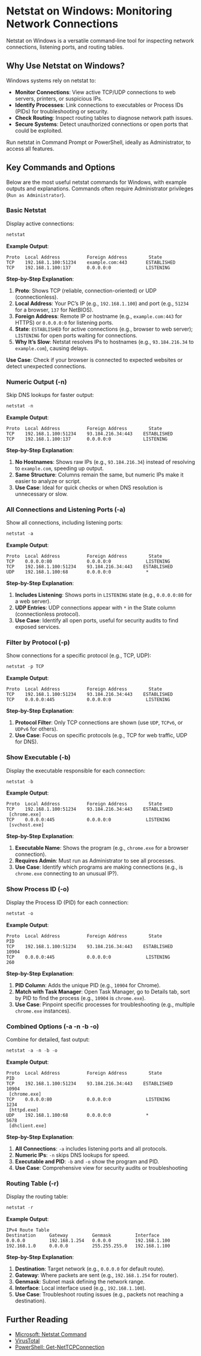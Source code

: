 # Netstat on Windows: Monitoring Network Connections

Netstat on Windows is a versatile command-line tool for inspecting network connections, listening ports, and routing tables.

## Why Use Netstat on Windows?

Windows systems rely on netstat to:
- **Monitor Connections**: View active TCP/UDP connections to web servers, printers, or suspicious IPs.
- **Identify Processes**: Link connections to executables or Process IDs (PIDs) for troubleshooting or security.
- **Check Routing**: Inspect routing tables to diagnose network path issues.
- **Secure Systems**: Detect unauthorized connections or open ports that could be exploited.

Run netstat in Command Prompt or PowerShell, ideally as Administrator, to access all features.

## Key Commands and Options

Below are the most useful netstat commands for Windows, with example outputs and explanations. Commands often require Administrator privileges (`Run as Administrator`).

### Basic Netstat
Display active connections:
```powershell
netstat
```

**Example Output**:
```
Proto  Local Address          Foreign Address        State
TCP    192.168.1.100:51234    example.com:443       ESTABLISHED
TCP    192.168.1.100:137      0.0.0.0:0             LISTENING
```

**Step-by-Step Explanation**:
1. **Proto**: Shows TCP (reliable, connection-oriented) or UDP (connectionless).
2. **Local Address**: Your PC’s IP (e.g., `192.168.1.100`) and port (e.g., `51234` for a browser, `137` for NetBIOS).
3. **Foreign Address**: Remote IP or hostname (e.g., `example.com:443` for HTTPS) or `0.0.0.0:0` for listening ports.
4. **State**: `ESTABLISHED` for active connections (e.g., browser to web server); `LISTENING` for open ports waiting for connections.
5. **Why It’s Slow**: Netstat resolves IPs to hostnames (e.g., `93.184.216.34` to `example.com`), causing delays.

**Use Case**: Check if your browser is connected to expected websites or detect unexpected connections.

### Numeric Output (-n)
Skip DNS lookups for faster output:
```powershell
netstat -n
```

**Example Output**:
```
Proto  Local Address          Foreign Address        State
TCP    192.168.1.100:51234    93.184.216.34:443    ESTABLISHED
TCP    192.168.1.100:137      0.0.0.0:0            LISTENING
```

**Step-by-Step Explanation**:
1. **No Hostnames**: Shows raw IPs (e.g., `93.184.216.34`) instead of resolving to `example.com`, speeding up output.
2. **Same Structure**: Columns remain the same, but numeric IPs make it easier to analyze or script.
3. **Use Case**: Ideal for quick checks or when DNS resolution is unnecessary or slow.

### All Connections and Listening Ports (-a)
Show all connections, including listening ports:
```powershell
netstat -a
```

**Example Output**:
```
Proto  Local Address          Foreign Address        State
TCP    0.0.0.0:80             0.0.0.0:0             LISTENING
TCP    192.168.1.100:51234    93.184.216.34:443    ESTABLISHED
UDP    192.168.1.100:68       0.0.0.0:0             *
```

**Step-by-Step Explanation**:
1. **Includes Listening**: Shows ports in `LISTENING` state (e.g., `0.0.0.0:80` for a web server).
2. **UDP Entries**: UDP connections appear with `*` in the State column (connectionless protocol).
3. **Use Case**: Identify all open ports, useful for security audits to find exposed services.

### Filter by Protocol (-p)
Show connections for a specific protocol (e.g., TCP, UDP):
```powershell
netstat -p TCP
```

**Example Output**:
```
Proto  Local Address          Foreign Address        State
TCP    192.168.1.100:51234    93.184.216.34:443    ESTABLISHED
TCP    0.0.0.0:445            0.0.0.0:0             LISTENING
```

**Step-by-Step Explanation**:
1. **Protocol Filter**: Only TCP connections are shown (use `UDP`, `TCPv6`, or `UDPv6` for others).
2. **Use Case**: Focus on specific protocols (e.g., TCP for web traffic, UDP for DNS).

### Show Executable (-b)
Display the executable responsible for each connection:
```powershell
netstat -b
```

**Example Output**:
```
Proto  Local Address          Foreign Address        State
TCP    192.168.1.100:51234    93.184.216.34:443    ESTABLISHED
 [chrome.exe]
TCP    0.0.0.0:445            0.0.0.0:0             LISTENING
 [svchost.exe]
```

**Step-by-Step Explanation**:
1. **Executable Name**: Shows the program (e.g., `chrome.exe` for a browser connection).
2. **Requires Admin**: Must run as Administrator to see all processes.
3. **Use Case**: Identify which programs are making connections (e.g., is `chrome.exe` connecting to an unusual IP?).

### Show Process ID (-o)
Display the Process ID (PID) for each connection:
```powershell
netstat -o
```

**Example Output**:
```
Proto  Local Address          Foreign Address        State           PID
TCP    192.168.1.100:51234    93.184.216.34:443    ESTABLISHED     10904
TCP    0.0.0.0:445            0.0.0.0:0             LISTENING       260
```

**Step-by-Step Explanation**:
1. **PID Column**: Adds the unique PID (e.g., `10904` for Chrome).
2. **Match with Task Manager**: Open Task Manager, go to Details tab, sort by PID to find the process (e.g., `10904` is `chrome.exe`).
3. **Use Case**: Pinpoint specific processes for troubleshooting (e.g., multiple `chrome.exe` instances).

### Combined Options (-a -n -b -o)
Combine for detailed, fast output:
```powershell
netstat -a -n -b -o
```

**Example Output**:
```
Proto  Local Address          Foreign Address        State           PID
TCP    192.168.1.100:51234    93.184.216.34:443    ESTABLISHED     10904
 [chrome.exe]
TCP    0.0.0.0:80             0.0.0.0:0             LISTENING       1234
 [httpd.exe]
UDP    192.168.1.100:68       0.0.0.0:0             *               5678
 [dhclient.exe]
```

**Step-by-Step Explanation**:
1. **All Connections**: `-a` includes listening ports and all protocols.
2. **Numeric IPs**: `-n` skips DNS lookups for speed.
3. **Executable and PID**: `-b` and `-o` show the program and PID.
4. **Use Case**: Comprehensive view for security audits or troubleshooting

### Routing Table (-r)
Display the routing table:
```powershell
netstat -r
```

**Example Output**:
```
IPv4 Route Table
Destination     Gateway         Genmask         Interface
0.0.0.0         192.168.1.254   0.0.0.0         192.168.1.100
192.168.1.0     0.0.0.0         255.255.255.0   192.168.1.100
```

**Step-by-Step Explanation**:
1. **Destination**: Target network (e.g., `0.0.0.0` for default route).
2. **Gateway**: Where packets are sent (e.g., `192.168.1.254` for router).
3. **Genmask**: Subnet mask defining the network range.
4. **Interface**: Local interface used (e.g., `192.168.1.100`).
5. **Use Case**: Troubleshoot routing issues (e.g., packets not reaching a destination).

## Further Reading
- [Microsoft: Netstat Command](https://learn.microsoft.com/en-us/windows-server/administration/windows-commands/netstat)
- [VirusTotal](https://www.virustotal.com/)
- [PowerShell: Get-NetTCPConnection](https://learn.microsoft.com/en-us/powershell/module/nettcpip/get-nettcpconnection)


